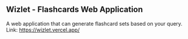 ## Wizlet - Flashcards Web Application
A web application that can generate flashcard sets based on your query.
Link: https://wizlet.vercel.app/
